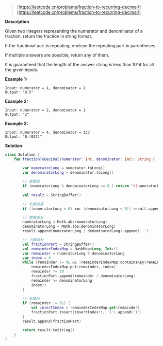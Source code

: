 > [https://leetcode.cn/problems/fraction-to-recurring-decimal/](https://leetcode.cn/problems/fraction-to-recurring-decimal/)

**Description**

Given two integers representing the numerator and denominator of a fraction, return the fraction in string format.

If the fractional part is repeating, enclose the repeating part in parentheses.

If multiple answers are possible, return any of them.

It is guaranteed that the length of the answer string is less than 10^4 for all the given inputs.

**Example 1:**
```text
Input: numerator = 1, denominator = 2
Output: "0.5"
```
**Example 2:**
```text
Input: numerator = 2, denominator = 1
Output: "2"
```
**Example 3:**
```text
Input: numerator = 4, denominator = 333
Output: "0.(012)"
```

**Solution**
```kotlin
class Solution {
    fun fractionToDecimal(numerator: Int, denominator: Int): String {

        var numeratorLong = numerator.toLong()
        var denominatorLong = denominator.toLong()
        
        // 能整除
        if (numeratorLong % denominatorLong == 0L) return "${numeratorLong / denominatorLong}"
        
        val result = StringBuffer()
        
        // 负数结果
        if ((numeratorLong < 0) xor (denominatorLong < 0)) result.append('-')

        // 整数部分
        numeratorLong = Math.abs(numeratorLong)
        denominatorLong = Math.abs(denominatorLong)
        result.append(numeratorLong / denominatorLong).append('.')

        // 小数部分
        val fractionPart = StringBuffer()
        val remainderIndexMap = HashMap<Long, Int>()
        var remainder = numeratorLong % denominatorLong
        var index = 0
        while (remainder != 0L && !remainderIndexMap.containsKey(remainder)) {
            remainderIndexMap.put(remainder, index)
            remainder *= 10
            fractionPart.append(remainder / denominatorLong)
            remainder %= denominatorLong
            index++
        }
        
        // 有循环
        if (remainder != 0L) {
            val insertIndex = remainderIndexMap.get(remainder)
            fractionPart.insert(insertIndex!!, '(').append(')')
        }
        result.append(fractionPart)

        return result.toString()
    }
}
```